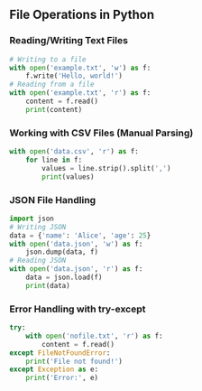 ## File Operations in Python

### Reading/Writing Text Files
```python
# Writing to a file
with open('example.txt', 'w') as f:
    f.write('Hello, world!')
# Reading from a file
with open('example.txt', 'r') as f:
    content = f.read()
    print(content)
```

### Working with CSV Files (Manual Parsing)
```python
with open('data.csv', 'r') as f:
    for line in f:
        values = line.strip().split(',')
        print(values)
```

### JSON File Handling
```python
import json
# Writing JSON
data = {'name': 'Alice', 'age': 25}
with open('data.json', 'w') as f:
    json.dump(data, f)
# Reading JSON
with open('data.json', 'r') as f:
    data = json.load(f)
    print(data)
```

### Error Handling with try-except
```python
try:
    with open('nofile.txt', 'r') as f:
        content = f.read()
except FileNotFoundError:
    print('File not found!')
except Exception as e:
    print('Error:', e)
```

